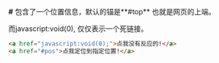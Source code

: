 **#** 包含了一个位置信息，默认的锚是**#top** 也就是网页的上端。

而javascript:void(0), 仅仅表示一个死链接。



```html
<a href="javascript:void(0);">点我没有反应的!</a>
<a href="#pos">点我定位到指定位置!</a>
```

